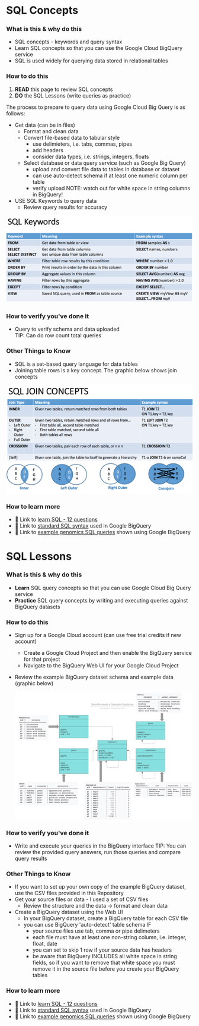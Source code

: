 # SQL Concepts


### What is this & why do this
- SQL concepts - keywords and query syntax
- Learn SQL concepts so that you can use the Google Cloud BigQuery service
- SQL is used widely for querying data stored in relational tables

### How to do this
1. **READ** this page to review SQL concepts
2. **DO** the SQL Lessons (write queries as practice)  

The process to prepare to query data using Google Cloud Big Query is as follows:
 - Get data (can be in files)
    - Format and clean data
    - Convert file-based data to tabular style 
      - use delimieters, i.e. tabs, commas, pipes
      - add headers
      - consider data types, i.e. strings, integers, floats
    - Select database or data query service (such as Google Big Query)
      - upload and convert file data to tables in database or dataset
      - can use auto-detect schema if at least one numeric column per table
      - verify upload NOTE: watch out for white space in string columns in BigQuery!
 - USE SQL Keywords to query data
    - Review query results for accuracy


 [![SQL Keywords](/1_Files_&_Data/SQL-concept-graphics/keywords.png)]()

### How to verify you've done it
 - Query to verify schema and data uploaded  
  TIP: Can do row count total queries



### Other Things to Know
 - SQL is a set-based query language for data tables 
 - Joining table rows is a key concept. The graphic below shows join concepts

[![SQL Keywords](/1_Files_&_Data/SQL-concept-graphics/joins.png)]()


### How to learn more
 - 📘 Link to [learn SQL - 12 questions](https://en.wikibooks.org/wiki/Data_Management_in_Bioinformatics/SQL_Exercises)
 - 📘 Link to [standard SQL syntax](https://cloud.google.com/bigquery/docs/reference/standard-sql/query-syntax) used in Google BigQuery  
  - 📘 Link to [example genomics SQL queries](https://codelabs.developers.google.com/codelabs/genomics-vcfbq/#4) shown using Google BigQuery 


  # SQL Lessons


### What is this & why do this
 - **Learn** SQL query concepts so that you can use Google Cloud Big Query service 
 - **Practice** SQL query concepts by writing and executing queries against BigQuery datasets

### How to do this
- Sign up for a Google Cloud account (can use free trial credits if new account)
  - Create a Google Cloud Project and then enable the BigQuery service for that project
  - Navigate to the BigQuery Web UI for your Google Cloud Project
- Review the example BigQuery dataset schema and example data (graphic below)

  [![SQL Keywords](/1_Files_&_Data/SQL-concept-graphics/sql-data-model.png)]()

### How to verify you've done it
 - Write and execute your queries in the BigQuery interface
  TIP: You can review the provided query answers, run those queries and compare query results


### Other Things to Know
 - If you want to set up your own copy of the example BigQuery dataset, use the CSV files provided in this Repository
  - Get your source files or data - I used a set of CSV files
    - Review the structure and the data -> format and clean data
  - Create a BigQuery dataset using the Web UI
    - In your BigQuery dataset, create a BigQuery table for each CSV file 
    - you can use BigQuery 'auto-detect' table schema IF
      - your source files use tab, comma or pipe delimeters 
      - each file must have at least one non-string column, i.e. integer, float, date
      - you can set to skip 1 row if your source data has headers
      - be aware that BigQuery INCLUDES all white space in string fields, so if you want to remove that white space you must remove it in the source file before you create your BigQuery tables


### How to learn more
 - 📘 Link to [learn SQL - 12 questions](https://en.wikibooks.org/wiki/Data_Management_in_Bioinformatics/SQL_Exercises)
 - 📘 Link to [standard SQL syntax](https://cloud.google.com/bigquery/docs/reference/standard-sql/query-syntax) used in Google BigQuery  
  - 📘 Link to [example genomics SQL queries](https://codelabs.developers.google.com/codelabs/genomics-vcfbq/#4) shown using Google BigQuery 
 
 